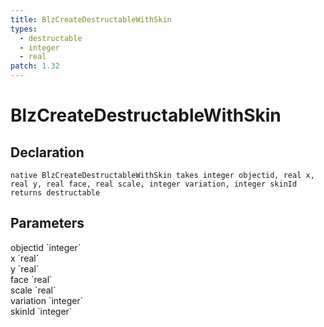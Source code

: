 ```yaml
---
title: BlzCreateDestructableWithSkin
types:
  - destructable
  - integer
  - real
patch: 1.32
---
```


# BlzCreateDestructableWithSkin

## Declaration

```
native BlzCreateDestructableWithSkin takes integer objectid, real x, real y, real face, real scale, integer variation, integer skinId returns destructable
```

## Parameters
<dl>
  <dt>objectid `integer`</dt>
  <dd></dd>

  <dt>x `real`</dt>
  <dd></dd>

  <dt>y `real`</dt>
  <dd></dd>

  <dt>face `real`</dt>
  <dd></dd>

  <dt>scale `real`</dt>
  <dd></dd>

  <dt>variation `integer`</dt>
  <dd></dd>

  <dt>skinId `integer`</dt>
  <dd></dd>
</dl>